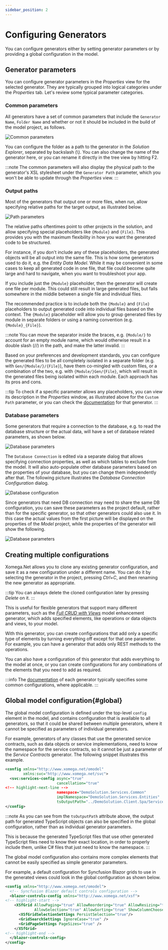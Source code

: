 ```yaml
---
sidebar_position: 2
---
```


# Configuring Generators

You can configure generators either by setting generator parameters or by providing a global configuration in the model.

## Generator parameters

You can configure generator parameters in the *Properties* view for the selected generator. They are typically grouped into logical categories under the *Properties* tab. Let's review some typical parameter categories.

### Common parameters

All generators have a set of common parameters that include the `Generator Name`, `Folder Name` and whether or not it should be included in the build of the model project, as follows.

![Common parameters](img/params-common.png)

You can configure the folder as a path to the generator in the *Solution Explorer*, separated by backslash (\\). You can also change the name of the generator here, or you can rename it directly in the tree view by hitting F2.

:::note
The common parameters will also display the physical path to the generator's XSL stylesheet under the `Generator Path` parameter, which you won't be able to update through the *Properties* view.
:::

### Output paths

Most of the generators that output one or more files, when run, allow specifying relative paths for the target output, as illustrated below.

![Path parameters](img/params-paths.png)

The relative paths oftentimes point to other projects in the solution, and allow specifying special placeholders like `{Module}` and `{File}`. This provides you with the maximum flexibility in how you want the generated code to be structured.

For instance, if you don't include any of these placeholders, the generated objects will be all output into the same file. This is how some generators used to do it, e.g. the *Entity Data Model*. While it may be convenient in some cases to keep all generated code in one file, that file could become quite large and hard to navigate, when you want to troubleshoot your app.

If you include just the `{Module}` placeholder, then the generator will create one file per module. This could still result in large generated files, but falls somewhere in the middle between a single file and individual files.

The recommended practice is to include both the `{Module}` and `{File}` placeholders to output generated code into individual files based on the context. The `{Module}` placeholder will allow you to group generated files by module in separate folders or using a naming convention (e.g. `{Module}_{File}`).

:::note
You can move the separator inside the braces, e.g. `{Module/}` to account for an empty module name, which would otherwise result in a double slash (//) in the path, and make the latter invalid.
:::

Based on your preferences and development standards, you can configure the generated files to be all completely isolated in a separate folder (e.g. with `Gen/{Module/}/{File}`), have them co-mingled with custom files, or a combination of the two, e.g. with `{Module/}Gen/{File}`, which will result in the generated files being isolated within each module. Each approach has its pros and cons.

:::tip
To check if a specific parameter allows any placeholders, you can view its description in the *Properties* window, as illustrated above for the `Custom Path` parameter, or you can check the [documentation](../../generators/overview.md) for that generator.
:::

### Database parameters

Some generators that require a connection to the database, e.g. to read the database structure or the actual data, will have a set of database related parameters, as shown below.

![Database parameters](img/params-db.png)

The `Database Connection` is edited via a separate dialog that allows specifying connection properties, as well as which tables to exclude from the model. It will also auto-populate other database parameters based on the properties of your database, but you can change them independently after that. The following picture illustrates the *Database Connection Configuration* dialog.

![Database configuration](img/db-config-summary.png)

Since generators that need DB connection may need to share the same DB configuration, you can save these parameters as the project default, rather than for the specific generator, so that other generators could also use it. In this case the actual values from the first picture will be displayed on the properties of the *Model* project, while the properties of the generator will show the following.

![Database parameters](img/params-use-project.png)

## Creating multiple configurations

Xomega.Net allows you to clone any existing generator configuration, and save it as a new configuration under a different name. You can do it by selecting the generator in the project, pressing *Ctrl+C*, and then renaming the new generator as appropriate.

:::tip
You can always delete the cloned configuration later by pressing *Delete* on it.
:::

This is useful for flexible generators that support many different parameters, such as the [*Full CRUD with Views*](../../generators/model/crud.md) model enhancement generator, which adds specified elements, like operations or data objects and views, to your model.

With this generator, you can create configurations that add only a specific type of elements by turning everything off except for that one parameter. For example, you can have a generator that adds only REST methods to the operations.

You can also have a configuration of this generator that adds everything to the model at once, or you can create configurations for any combinations of the elements that you need to add as required.

:::info
The [documentation](../../generators/overview.md) of each generator typically specifies some common configurations, where applicable.
:::

## Global model configuration{#global}

The global model configuration is defined under the top-level `config` element in the model, and contains configuration that is available to all generators, so that it could be shared between multiple generators, where it cannot be specified as parameters of individual generators.

For example, generators of any classes that use the generated service contracts, such as data objects or service implementations, need to know the namespace for the service contracts, so it cannot be just a parameter of the *Service Contracts* generator. The following snippet illustrates this example.

```xml title="global_config.xom"
<config xmlns="http://www.xomega.net/omodel"
        xmlns:svc="http://www.xomega.net/svc">
  <svc:services-config async="true"
                       cancellation="true"
<!-- highlight-next-line -->
                       namespace="DemoSolution.Services.Common"
                       implNamespace="DemoSolution.Services.Entities"
                       tsOutputPath="../DemoSolution.Client.Spa/ServiceContracts/{Module/}{File}"/>
</config>
```

:::note
As you can see from the `tsOutputPath` attribute above, the output path for generated TypeScript objects can also be specified in the global configuration, rather than as individual generator parameters.

This is because the generated TypeScript files that use other generated TypeScript files need to know their exact location, in order to properly include them, unlike C# files that just need to know the namespace.
:::

The global model configuration also contains more complex elements that cannot be easily specified as simple generator parameters.

For example, a default configuration for Syncfusion Blazor grids to use in the generated views could look in the global configuration as shown below.

```xml title="global_config.xom"
<config xmlns="http://www.xomega.net/omodel">
  <!-- Syncfusion Blazor default controls configuration -->
  <blazor-controls-config xmlns="http://www.xomega.net/xsf">
<!-- highlight-start -->
    <XSfGrid AllowPaging="true" AllowReordering="true" AllowResizing="true"
             AllowSelection="true" AllowSorting="true" ShowColumnChooser="true" ShowColumnMenu="false">
      <XSfGridSelectionSettings PersistSelection="true"/>
      <GridSearchSettings IgnoreCase="true" />
      <GridPageSettings PageSizes="true" />
    </XSfGrid>
<!-- highlight-end -->
  </blazor-controls-config>
</config>
```
